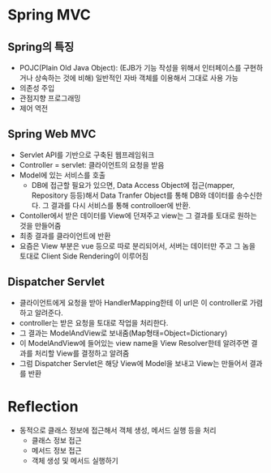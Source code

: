 # Spring MVC

## Spring의 특징
- POJC(Plain Old Java Object): (EJB가 기능 작성을 위해서 인터페이스를 구현하거나 상속하는 것에 비해) 일반적인 자바 객체를 이용해서 그대로 사용 가능  
- 의존성 주입
- 관점지향 프로그래밍
- 제어 역전

## Spring Web MVC
- Servlet API를 기반으로 구축된 웹프레임워크
- Controller = servlet: 클라이언트의 요청을 받음
- Model에 있는 서비스를 호출
  - DB에 접근할 필요가 있으면, Data Access Object에 접근(mapper, Repository 등등)해서 Data Tranfer Object를 통해 DB와 데이터를 송수신한다. 그 결과를 다시 서비스를 통해 controlloer에 반환.
- Contoller에서 받은 데이터를 View에 던져주고 view는 그 결과를 토대로 원하는 것을 만들어줌
- 최종 결과를 클라이언트에 반환
- 요즘은 View 부분은 vue 등으로 따로 분리되어서, 서버는 데이터만 주고 그 놈을 토대로 Client Side Rendering이 이루어짐

## Dispatcher Servlet
- 클라이언트에게 요청을 받아 HandlerMapping한테 이 url은 이 controller로 가렴 하고 알려준다.
- controller는 받은 요청을 토대로 작업을 처리한다.
- 그 결과는 ModelAndView로 보내줌(Map형태=Object=Dictionary)
- 이 ModelAndView에 들어있는 view name을 View Resolver한테 알려주면 결과를 처리할 View를 결정하고 알려줌
- 그럼 Dispatcher Servlet은 해당 View에 Model을 보내고 View는 만들어서 결과를 반환


# Reflection
- 동적으로 클래스 정보에 접근해서 객체 생성, 메서드 실행 등을 처리
  - 클래스 정보 접근
  - 메서드 정보 접근
  - 객체 생성 및 메서드 실행하기
